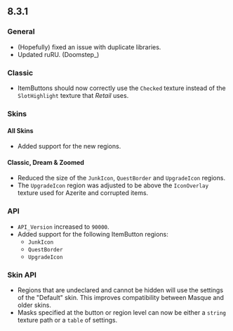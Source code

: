 ## 8.3.1

### General

- (Hopefully) fixed an issue with duplicate libraries.
- Updated ruRU. (Doomstep_)

### Classic

- ItemButtons should now correctly use the `Checked` texture instead of the `SlotHighlight` texture that _Retail_ uses.

### Skins

#### All Skins

- Added support for the new regions.

#### Classic, Dream & Zoomed

- Reduced the size of the `JunkIcon`, `QuestBorder` and `UpgradeIcon` regions.
- The `UpgradeIcon` region was adjusted to be above the `IconOverlay` texture used for Azerite and corrupted items.

### API

- `API_Version` increased to `90000`.
- Added support for the following ItemButton regions:
  - `JunkIcon`
  - `QuestBorder`
  - `UpgradeIcon`

### Skin API

- Regions that are undeclared and cannot be hidden will use the settings of the "Default" skin. This improves compatibility between Masque and older skins.
- Masks specified at the button or region level can now be either a `string` texture path or a `table` of settings.
